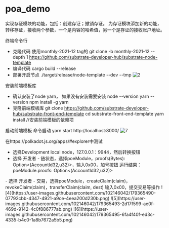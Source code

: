 # poa_demo
实现存证模块的功能，包括：创建存证；撤销存证。
为存证模块添加新的功能，转移存证，接收两个参数，一个是内容的哈希值，另一个是存证的接收账户地址。 

终端命令行
- 克隆代码 使用monthly-2021-12 tag的
git clone -b monthly-2021-12 --depth 1 https://github.com/substrate-developer-hub/substrate-node-template
- 编译代码 
cargo build --release
- 部署开启节点
./target/release/node-template --dev --tmp
![2](https://user-images.githubusercontent.com/102146042/179365462-74250993-1e46-420c-989b-7a70b412e8d8.png)


安装前端模板库
- 确认安装了node yarn， 如果没有安装需要安装
node --version
yarn --version
npm install -g yarn
- 克隆前端模板库
git clone https://github.com/substrate-developer-hub/substrate-front-end-template
cd substrate-front-end-template
yarn install	//安装前端模板的依赖项

启动前端模板
命令启动 yarn start
http://localhost:8000/
![7](https://user-images.githubusercontent.com/102146042/179365464-cf9dd887-a731-48ae-a977-5e54a54a4cbc.png)


在https://polkadot.js.org/apps/#explorer中测试
- 选择Development local node，127.0.0.1：9944，然后转换按钮
- 选择 开发者 - 链状态，选择poeModule，proofs(Bytes): Option<(AccountId32,u32)>，输入0x00，加号按钮
运行结果：
poeModule.proofs: Option<(AccountId32,u32)>
<none>
- 选择 开发者 - 交易，选择poeModule，createClaim(claim)，revokeClaim(claim)，transferClaim(claim, dest)
输入0x00，提交交易等操作
![4](https://user-images.githubusercontent.com/102146042/179365490-07792cbb-4347-4921-a9ce-4eea200d230b.png)
![5](https://user-images.githubusercontent.com/102146042/179365493-2d17f599-ae0f-469d-9142-4c0f886777ab.png)
![6](https://user-images.githubusercontent.com/102146042/179365495-6fa4f40f-ed3c-4335-b4c0-1a8b7672a5b5.png)

